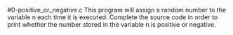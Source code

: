 #0-positive_or_negative.c 
This program will assign a random number to the variable n each time it is executed. Complete the source code in order to print whether the number stored in the variable n is positive or negative.
